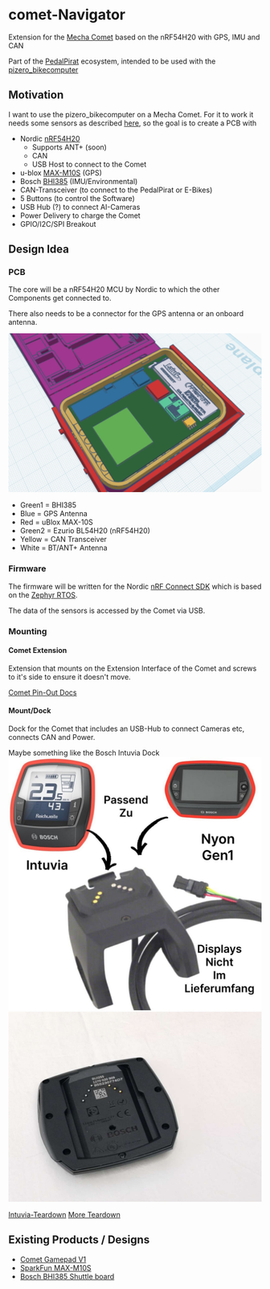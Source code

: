 # comet-Navigator
Extension for the [Mecha Comet](https://mecha.so/comet) based on the nRF54H20 with GPS, IMU and CAN


Part of the [PedalPirat](https://github.com/PedalPirat/PedalPirat) ecosystem, intended to be used with the [pizero_bikecomputer](https://github.com/hishizuka/pizero_bikecomputer)

## Motivation
I want to use the pizero_bikecomputer on a Mecha Comet. For it to work it needs some sensors as described [here](https://github.com/hishizuka/pizero_bikecomputer/blob/master/doc/hardware_installation.md), so the goal is to create a PCB with
- Nordic [nRF54H20](https://www.nordicsemi.com/Products/nRF54H20)
  - Supports ANT+ (soon)
  - CAN
  - USB Host to connect to the Comet
- u-blox [MAX-M10S](https://www.u-blox.com/en/product/max-m10-series) (GPS)
- Bosch [BHI385](https://www.bosch-sensortec.com/products/smart-sensor-systems/bhi385/) (IMU/Environmental)
- CAN-Transceiver (to connect to the PedalPirat or E-Bikes)
- 5 Buttons (to control the Software)
- USB Hub (?) to connect AI-Cameras
- Power Delivery to charge the Comet
- GPIO/I2C/SPI Breakout

## Design Idea
### PCB
The core will be a nRF54H20 MCU by Nordic to which the other Components get connected to.

There also needs to be a connector for the GPS antenna or an onboard antenna.

![alt text](image.png)
- Green1 = BHI385
- Blue = GPS Antenna
- Red = uBlox MAX-10S
- Green2 = Ezurio BL54H20 (nRF54H20)
- Yellow = CAN Transceiver
- White = BT/ANT+ Antenna

### Firmware
The firmware will be written for the Nordic [nRF Connect SDK](https://docs.nordicsemi.com/bundle/ncs-2.5.2/page/nrf/index.html) which is based on the [Zephyr RTOS](https://github.com/zephyrproject-rtos/zephyr).

The data of the sensors is accessed by the Comet via USB.

### Mounting
#### Comet Extension
Extension that mounts on the Extension Interface of the Comet and screws to it's side to ensure it doesn't move.

[Comet Pin-Out Docs](https://developers.mecha.so/comet/working-with-io/pin-diagram)
#### Mount/Dock
Dock for the Comet that includes an USB-Hub to connect Cameras etc, connects CAN and Power.

Maybe something like the Bosch Intuvia Dock ![Bosch Intuvia Dock](resources/components/bosch/bosch-displayhalter-intuva.jpg)
![alt text](resources/components/bosch/intuvia_bottom.png)

[Intuvia-Teardown](https://www.youtube.com/watch?v=ptTAljXuzoo)
[More Teardown](https://www.youtube.com/watch?v=TgO4bjzqhkQ)

## Existing Products / Designs
- [Comet Gamepad V1](https://github.com/PedalPirat/comet-Navigator/tree/main/resources/mecha/Comet-Gamepad-V1)
- [SparkFun MAX-M10S](https://github.com/sparkfun/SparkFun_u-blox_MAX-M10S)
- [Bosch BHI385 Shuttle board](https://www.bosch-sensortec.com/media/boschsensortec/downloads/shuttle_board_flyer/application_board_3_1/bst-bhi385-sf000-00.pdf)
